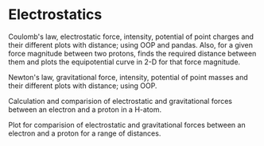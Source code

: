 # Electrostatics
Coulomb's law, electrostatic force, intensity, potential of point charges and their different plots with distance; using OOP and pandas.
Also, for a given force magnitude between two protons, finds the required distance between them and plots the equipotential curve in 2-D for that force magnitude.

Newton's law, gravitational force, intensity, potential of point masses and their different plots with distance; using OOP.

Calculation and comparision of electrostatic and gravitational forces between an electron and a proton in a H-atom.

Plot for comparision of electrostatic and gravitational forces between an electron and a proton for a range of distances.
